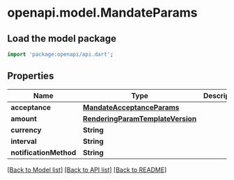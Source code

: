 # openapi.model.MandateParams

## Load the model package
```dart
import 'package:openapi/api.dart';
```

## Properties
Name | Type | Description | Notes
------------ | ------------- | ------------- | -------------
**acceptance** | [**MandateAcceptanceParams**](MandateAcceptanceParams.md) |  | [optional] 
**amount** | [**RenderingParamTemplateVersion**](RenderingParamTemplateVersion.md) |  | [optional] 
**currency** | **String** |  | [optional] 
**interval** | **String** |  | [optional] 
**notificationMethod** | **String** |  | [optional] 

[[Back to Model list]](../README.md#documentation-for-models) [[Back to API list]](../README.md#documentation-for-api-endpoints) [[Back to README]](../README.md)


